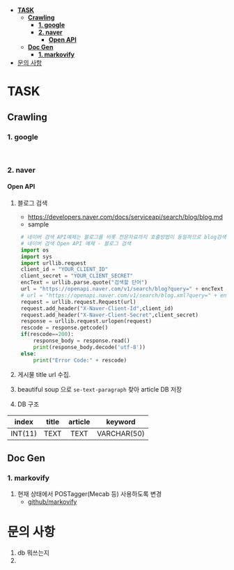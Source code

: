 - [**TASK**](#task)
  - [**Crawling**](#crawling)
    - [**1. google**](#1-google)
    - [**2. naver**](#2-naver)
      - [**Open API**](#open-api)
  - [**Doc Gen**](#doc-gen)
    - [**1. markovify**](#1-markovify)
- [문의 사항](#문의-사항)

# **TASK**

## **Crawling**

### **1. google**

</br>

### **2. naver**
#### **Open API**
1. 블로그 검색
   - https://developers.naver.com/docs/serviceapi/search/blog/blog.md
   - sample
   ```python 
    # 네이버 검색 API예제는 블로그를 비롯 전문자료까지 호출방법이 동일하므로 blog검색만 대표로 예제를 올렸습니다.
    # 네이버 검색 Open API 예제 - 블로그 검색
    import os
    import sys
    import urllib.request
    client_id = "YOUR_CLIENT_ID"
    client_secret = "YOUR_CLIENT_SECRET"
    encText = urllib.parse.quote("검색할 단어")
    url = "https://openapi.naver.com/v1/search/blog?query=" + encText # json 결과
    # url = "https://openapi.naver.com/v1/search/blog.xml?query=" + encText # xml 결과
    request = urllib.request.Request(url)
    request.add_header("X-Naver-Client-Id",client_id)
    request.add_header("X-Naver-Client-Secret",client_secret)
    response = urllib.request.urlopen(request)
    rescode = response.getcode()
    if(rescode==200):
        response_body = response.read()
        print(response_body.decode('utf-8'))
    else:
        print("Error Code:" + rescode)
   ```
2. 게시물 title url 수집.

3. beautiful soup 으로 `se-text-paragraph` 찾아 article DB 저장

4. DB 구조

 |  index  | title | article |   keyword   |
 | :-----: | :---: | :-----: | :---------: |
 | INT(11) | TEXT  |  TEXT   | VARCHAR(50) |

## **Doc Gen**
### **1. markovify**
1. 현재 상태에서 POSTagger(Mecab 등) 사용하도록 변경
    - [github/markovify](https://github.com/jsvine/markovify#extending-markovifytext)



# 문의 사항
1. db 뭐쓰는지
2. 